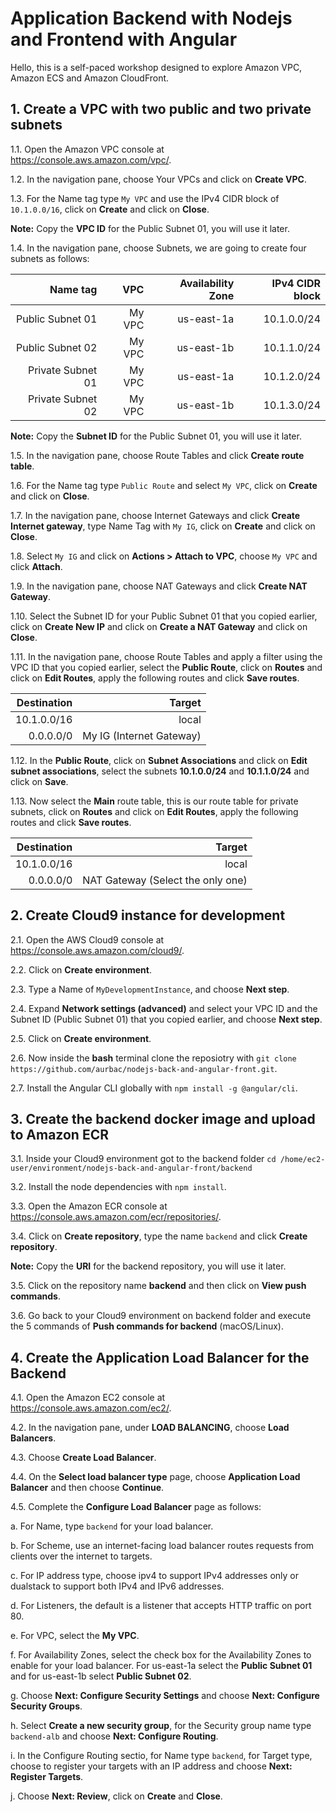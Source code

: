 # Application Backend with Nodejs and Frontend with Angular

Hello, this is a self-paced workshop designed to explore Amazon VPC, Amazon ECS and Amazon CloudFront.

## 1. Create a VPC with two public and two private subnets

1.1\. Open the Amazon VPC console at https://console.aws.amazon.com/vpc/.

1.2\. In the navigation pane, choose Your VPCs and click on **Create VPC**.

1.3\. For the Name tag type `My VPC` and use the IPv4 CIDR block of `10.1.0.0/16`, click on **Create** and click on **Close**.

**Note:** Copy the **VPC ID** for the Public Subnet 01, you will use it later.

1.4\. In the navigation pane, choose Subnets, we are going to create four subnets as follows:

| Name tag | VPC | Availability Zone | IPv4 CIDR block |
| ------:| -----------:| -----------:| -----------:|
| Public Subnet 01  | My VPC | us-east-1a | 10.1.0.0/24 |
| Public Subnet 02  | My VPC | us-east-1b | 10.1.1.0/24 |
| Private Subnet 01  | My VPC | us-east-1a | 10.1.2.0/24 |
| Private Subnet 02  | My VPC | us-east-1b | 10.1.3.0/24 |

**Note:** Copy the **Subnet ID** for the Public Subnet 01, you will use it later.

1.5\. In the navigation pane, choose Route Tables and click **Create route table**.

1.6\. For the Name tag type `Public Route` and select `My VPC`, click on **Create** and click on **Close**.

1.7\. In the navigation pane, choose Internet Gateways and click **Create Internet gateway**, type Name Tag with `My IG`, click on **Create** and click on **Close**.

1.8\. Select `My IG` and click on **Actions > Attach to VPC**, choose `My VPC` and click **Attach**.

1.9\. In the navigation pane, choose NAT Gateways and click **Create NAT Gateway**.

1.10\. Select the Subnet ID for your Public Subnet 01 that you copied earlier, click on **Create New IP** and click on **Create a NAT Gateway** and click on **Close**.

1.11\. In the navigation pane, choose Route Tables and apply a filter using the VPC ID that you copied earlier, select the **Public Route**, click on **Routes** and click on **Edit Routes**, apply the following routes and click **Save routes**.

| Destination | Target | 
| ------:| -----------:| 
| 10.1.0.0/16 | local | 
| 0.0.0.0/0  | My IG (Internet Gateway) | 

1.12\. In the **Public Route**, click on **Subnet Associations** and click on **Edit subnet associations**, select the subnets **10.1.0.0/24** and **10.1.1.0/24** and click on **Save**.

1.13\. Now select the **Main** route table, this is our route table for private subnets, click on **Routes** and click on **Edit Routes**, apply the following routes and click **Save routes**.

| Destination | Target | 
| ------:| -----------:| 
| 10.1.0.0/16 | local | 
| 0.0.0.0/0  | NAT Gateway (Select the only one) |

## 2. Create Cloud9 instance for development

2.1\. Open the AWS Cloud9 console at https://console.aws.amazon.com/cloud9/.

2.2\. Click on **Create environment**.

2.3\. Type a Name of `MyDevelopmentInstance`, and choose **Next step**.

2.4\. Expand **Network settings (advanced)** and select your VPC ID and the Subnet ID (Public Subnet 01) that you copied earlier, and choose **Next step**.

2.5\. Click on **Create environment**.

2.6\. Now inside the **bash** terminal clone the reposiotry with `git clone https://github.com/aurbac/nodejs-back-and-angular-front.git`.

2.7\. Install the Angular CLI globally with `npm install -g @angular/cli`.

## 3. Create the backend docker image and upload to Amazon ECR

3.1\. Inside your Cloud9 environment got to the backend folder `cd /home/ec2-user/environment/nodejs-back-and-angular-front/backend`

3.2\. Install the node dependencies with `npm install`.

3.3\. Open the Amazon ECR console at https://console.aws.amazon.com/ecr/repositories/.

3.4\. Click on **Create repository**, type the name `backend` and click **Create repository**.

**Note:** Copy the **URI** for the backend repository, you will use it later.

3.5\. Click on the repository name **backend** and then click on **View push commands**.

3.6\. Go back to your Cloud9 environment on backend folder and execute the 5 commands of **Push commands for backend** (macOS/Linux).

## 4. Create the Application Load Balancer for the Backend

4.1\. Open the Amazon EC2 console at https://console.aws.amazon.com/ec2/.

4.2\. In the navigation pane, under **LOAD BALANCING**, choose **Load Balancers**.

4.3\. Choose **Create Load Balancer**.

4.4\. On the **Select load balancer type** page, choose **Application Load Balancer** and then choose **Continue**.

4.5\. Complete the **Configure Load Balancer** page as follows:

  a\. For Name, type `backend` for your load balancer.

  b\. For Scheme, use an internet-facing load balancer routes requests from clients over the internet to targets.

  c\. For IP address type, choose ipv4 to support IPv4 addresses only or dualstack to support both IPv4 and IPv6 addresses.

  d\. For Listeners, the default is a listener that accepts HTTP traffic on port 80.

  e\. For VPC, select the **My VPC**.

  f\. For Availability Zones, select the check box for the Availability Zones to enable for your load balancer. For us-east-1a select the **Public Subnet 01** and for us-east-1b select **Public Subnet 02**.

  g\. Choose **Next: Configure Security Settings** and choose **Next: Configure Security Groups**.

  h\. Select **Create a new security group**, for the Security group name type `backend-alb` and choose **Next: Configure Routing**.

  i\. In the Configure Routing sectio, for Name type `backend`, for Target type, choose to register your targets with an IP address and choose **Next: Register Targets**.

  j\. Choose **Next: Review**, click on **Create** and **Close**.






